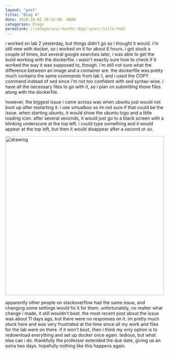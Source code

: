 ```yaml
---
layout: "post"
title: "Blog 4"
date: 2020-10-02 19:52:06 -0000
categories: blogs
permalink: /:categories/:month/:day/:year/:title.html
---
```

i worked on lab 2 yesterday, but things didn't go as i thought it would.  i'm still new with docker, so i worked on it for about 6 hours.  i got stuck a couple of times, but several google searches later, i was able to get the build working with the dockerfile.  i wasn't exactly sure how to check if it worked the way it was supposed to, though.  i'm still not sure what the difference between an image and a container are.  the dockerfile was pretty much contains the same commands from lab 1, and i used the COPY command instead of sed since i'm not too confident with sed syntax-wise.  i have all the necessary files to go with it, so i plan on submitting those files along with the dockerfile.

however, the biggest issue i came across was when ubuntu just would not boot up after restarting it.  i use virtualbox so im not sure if that could be the issue.  when starting ubuntu, it would show the ubuntu logo and a little loading icon.  after several seconds, it would just go to a black screen with a blinking underscore at the top left.  i could type something and it would appear at the top left, but then it would disappear after a second or so.  

<img src="https://cdn.discordapp.com/attachments/223683166324391936/761512823749738526/unknown.png" alt="drawing" width="500"/>

apparently other people on stackoverflow had the same issue, and changing some settings would fix it for them.  unfortunately, no matter what change i made, it still wouldn't boot.  the most recent post about the issue was about 11 days ago, but there were no responses on it.  im pretty much stuck here and was very frustrated at the time since all my work and files for the lab were on there.  if it won't boot, then i think my only option is to redownload everything and set up docker once again.  tedious, but what else can i do.  thankfully the professor extended the due date, giving us an extra two days.  hopefully nothing like this happens again.